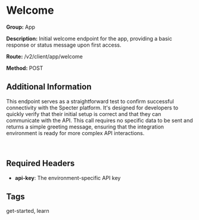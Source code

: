 # Welcome

**Group:** App

**Description:** Initial welcome endpoint for the app, providing a basic response or status message upon first access.

**Route:** /v2/client/app/welcome

**Method:** POST

## Additional Information

This endpoint serves as a straightforward test to confirm successful connectivity with the Specter platform. It's designed for developers to quickly verify that their initial setup is correct and that they can communicate with the API. This call requires no specific data to be sent and returns a simple greeting message, ensuring that the integration environment is ready for more complex API interactions.

 

## Required Headers

- **api-key**: The environment-specific API key

## Tags

get-started, learn
